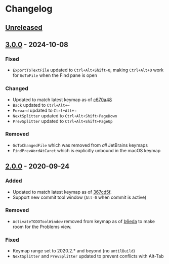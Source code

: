 # Changelog

## [Unreleased]

## [3.0.0] - 2024-10-08

### Fixed

- `ExportToTextFile` updated to `Ctrl+Alt+Shift+O`, making `Ctrl+Alt+O` work for `GoToFile` when the Find pane is open

### Changed

- Updated to match latest keymap as of [c670a48](https://github.com/JetBrains/intellij-community/blob/c670a481d5bd8656469f41c3ff6924d4f0d73fcd/platform/platform-resources/src/keymaps/Mac%20OS%20X%2010.5%2B.xml)
- `Back` updated to `Ctrl+Alt+←`
- `Forward` updated to `Ctrl+Alt+→`
- `NextSplitter` updated to `Ctrl+Alt+Shift+PageDown`
- `PrevSplitter` updated to `Ctrl+Alt+Shift+PageUp`

### Removed

- `GoToChangedFile` which was removed from _all_ JetBrains keymaps
- `FindPrevWordAtCaret` which is explicitly unbound in the macOS keymap

## [2.0.0] - 2020-09-24

### Added

- Updated to match latest keymap as of [367cd5f](https://github.com/JetBrains/intellij-community/blob/fb0eb45e7d27dffbb490030c623bcf65eb402aeb/platform/platform-resources/src/keymaps/Mac%20OS%20X%2010.5%2B.xml).
- Support new commit tool window (`Alt-0` when commit is active)

### Removed

- `ActivateTODOToolWindow` removed from keymap as of [b6eda](https://github.com/JetBrains/intellij-community/commit/24fe6c91cc91d51a2042737e9b7d01dd94305943#diff-8d8929a05e92b93072513b4727735c81) to make room for the Problems view.

### Fixed

- Keymap range set to 2020.2.* and beyond (no `untilBuild`)
- `NextSplitter` and `PrevSplitter` updated to prevent conflicts with Alt-Tab

[Unreleased]: https://github.com/samvtran/jetbrains-macos-keybindings-for-all/compare/v3.0.0...HEAD
[3.0.0]: https://github.com/samvtran/jetbrains-macos-keybindings-for-all/compare/v2.0.0...v3.0.0
[2.0.0]: https://github.com/samvtran/jetbrains-macos-keybindings-for-all/commits/v2.0.0
